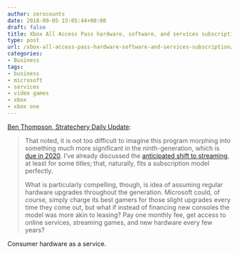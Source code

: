 ```yaml
---
author: zerocounts
date: 2018-09-05 15:05:44+00:00
draft: false
title: Xbox All Access Pass hardware, software, and services subscription
type: post
url: /xbox-all-access-pass-hardware-software-and-services-subscription/
categories:
- Business
tags:
- business
- microsoft
- services
- video games
- xbox
- xbox one
---
```


[Ben Thompson, Stratechery Daily Update](https://stratechery.com/2018/xbox-all-access-pass-the-eighth-generation-of-consoles-console-subscriptions-now-and-the-future/):

> That noted, it is not too difficult to imagine this program morphing into something much more significant in the ninth-generation, which is [due in 2020](https://www.businessinsider.com/next-xbox-scarlett-details-2018-7). I’ve already discussed the [anticipated shift to streaming](https://stratechery.com/2018/scooter-follow-up-microsoft-and-the-xbox-spotify-signs-indie-acts/), at least for some titles; that, naturally, fits a subscription model perfectly.
>
> What is particularly compelling, though, is idea of assuming regular hardware upgrades throughout the generation. Microsoft could, of course, simply charge its best gamers for those slight upgrades every time they come out, but what if instead of financing new consoles the model was more akin to leasing? Pay one monthly fee, get access to online services, streaming games, and new hardware every few years?

Consumer hardware as a service.
